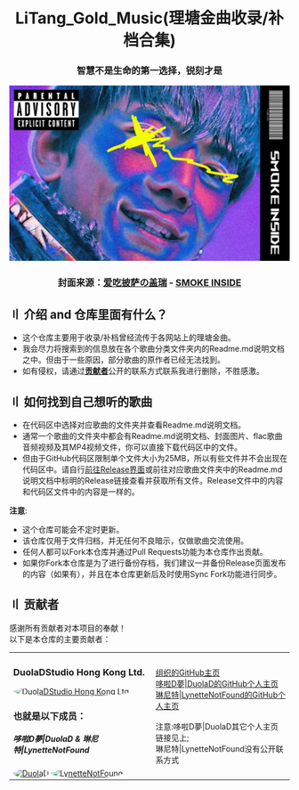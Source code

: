 <div align="center">
  <h1 class="header">LiTang_Gold_Music(理塘金曲收录/补档合集)</h1>
  <h3>
    智慧不是生命的第一选择，锐刻才是
  </h3>
</div>

  ![Compressed](Readme.md-image/compressed.png)

<div align="center">
  <h3>
    封面来源：<a href="https://b23.tv/f4Utef8">爱吃披萨の盖瑞</a> - <a href="https://b23.tv/viAdTXS">SMOKE INSIDE</a>
  </h3>
</div>

## 〢 介绍 and 仓库里面有什么？
* 这个仓库主要用于收录/补档曾经流传于各网站上的理塘金曲。
* 我会尽力将搜索到的信息放在各个歌曲分类文件夹内的Readme.md说明文档之中。但由于一些原因，部分歌曲的原作者已经无法找到。
* 如有侵权，请通过[**贡献者**](#〢-贡献者)公开的联系方式联系我进行删除，不胜感激。  

## 〢 如何找到自己想听的歌曲
* 在代码区中选择对应歌曲的文件夹并查看Readme.md说明文档。
* 通常一个歌曲的文件夹中都会有Readme.md说明文档、封面图片、flac歌曲音频视频及其MP4视频文件，你可以直接下载代码区中的文件。
* 但由于GitHub代码区限制单个文件大小为25MB，所以有些文件并不会出现在代码区中。请自行[前往Release界面](https://github.com/DuolaD/LiTang_Gold_Music/releases)或前往对应歌曲文件夹中的Readme.md说明文档中标明的Release链接查看并获取所有文件。Release文件中的内容和代码区文件中的内容是一样的。

**注意**: 
* 这个仓库可能会不定时更新。
* 该仓库仅用于文件归档，并无任何不良暗示，仅做歌曲交流使用。
* 任何人都可以Fork本仓库并通过Pull Requests功能为本仓库作出贡献。
* 如果你Fork本仓库是为了进行备份存档，我们建议一并备份Release页面发布的内容（如果有），并且在本仓库更新后及时使用Sync Fork功能进行同步。

## 〢 贡献者
感谢所有贡献者对本项目的奉献！  
以下是本仓库的主要贡献者：
<div align="center">
    <table>
        <tr>
            <td>
                <h3>DuolaDStudio Hong Kong Ltd.</h3>
                <a href="https://github.com/DuolaDStudio">
                    <img src="https://avatars.githubusercontent.com/u/152937804?s=200&v=4" width="70" style="border-radius: 50%" alt="DuolaDStudio Hong Kong Ltd.">
                </a>
		<h3>也就是以下成员：</h3>
		<h5>哆啦D夢|DuolaD & 琳尼特|LynetteNotFound</h5>
		<a href="https://github.com/DuolaD"><img src="https://avatars.githubusercontent.com/u/110040721?v=4" width="70" style="border-radius: 50%" alt="DuolaD"></img></a>
		<a href="https://github.com/LynetteNotFound">
                    <img src="https://avatars.githubusercontent.com/u/159673876?v=4" width="70" style="border-radius: 50%" alt="LynetteNotFound">
                </a>
            </td>
	    <td>
                <a href="https://github.com/DuolaDStudio">组织的GitHub主页</a><br>
		<a href="https://github.com/DuolaD">哆啦D夢|DuolaD的GitHub个人主页</a><br>
		<a href="https://github.com/LynetteNotFound">琳尼特|LynetteNotFound的GitHub个人主页</a><br>
		<br>
		<a>注意:哆啦D夢|DuolaD其它个人主页链接见上;</a><br>
		<a>琳尼特|LynetteNotFound没有公开联系方式</a>
            </td>
	</tr>
</div>
